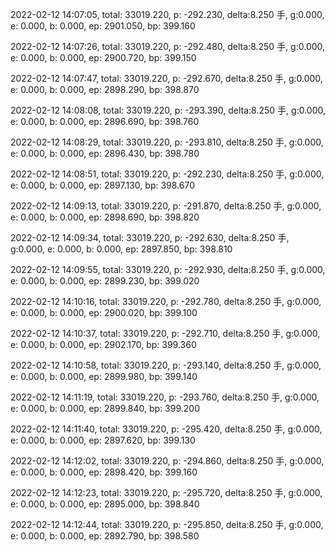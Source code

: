 2022-02-12 14:07:05, total: 33019.220, p: -292.230, delta:8.250 手, g:0.000, e: 0.000, b: 0.000, ep: 2901.050, bp: 399.160

2022-02-12 14:07:26, total: 33019.220, p: -292.480, delta:8.250 手, g:0.000, e: 0.000, b: 0.000, ep: 2900.720, bp: 399.150

2022-02-12 14:07:47, total: 33019.220, p: -292.670, delta:8.250 手, g:0.000, e: 0.000, b: 0.000, ep: 2898.290, bp: 398.870

2022-02-12 14:08:08, total: 33019.220, p: -293.390, delta:8.250 手, g:0.000, e: 0.000, b: 0.000, ep: 2896.690, bp: 398.760

2022-02-12 14:08:29, total: 33019.220, p: -293.810, delta:8.250 手, g:0.000, e: 0.000, b: 0.000, ep: 2896.430, bp: 398.780

2022-02-12 14:08:51, total: 33019.220, p: -292.230, delta:8.250 手, g:0.000, e: 0.000, b: 0.000, ep: 2897.130, bp: 398.670

2022-02-12 14:09:13, total: 33019.220, p: -291.870, delta:8.250 手, g:0.000, e: 0.000, b: 0.000, ep: 2898.690, bp: 398.820

2022-02-12 14:09:34, total: 33019.220, p: -292.630, delta:8.250 手, g:0.000, e: 0.000, b: 0.000, ep: 2897.850, bp: 398.810

2022-02-12 14:09:55, total: 33019.220, p: -292.930, delta:8.250 手, g:0.000, e: 0.000, b: 0.000, ep: 2899.230, bp: 399.020

2022-02-12 14:10:16, total: 33019.220, p: -292.780, delta:8.250 手, g:0.000, e: 0.000, b: 0.000, ep: 2900.020, bp: 399.100

2022-02-12 14:10:37, total: 33019.220, p: -292.710, delta:8.250 手, g:0.000, e: 0.000, b: 0.000, ep: 2902.170, bp: 399.360

2022-02-12 14:10:58, total: 33019.220, p: -293.140, delta:8.250 手, g:0.000, e: 0.000, b: 0.000, ep: 2899.980, bp: 399.140

2022-02-12 14:11:19, total: 33019.220, p: -293.760, delta:8.250 手, g:0.000, e: 0.000, b: 0.000, ep: 2899.840, bp: 399.200

2022-02-12 14:11:40, total: 33019.220, p: -295.420, delta:8.250 手, g:0.000, e: 0.000, b: 0.000, ep: 2897.620, bp: 399.130

2022-02-12 14:12:02, total: 33019.220, p: -294.860, delta:8.250 手, g:0.000, e: 0.000, b: 0.000, ep: 2898.420, bp: 399.160

2022-02-12 14:12:23, total: 33019.220, p: -295.720, delta:8.250 手, g:0.000, e: 0.000, b: 0.000, ep: 2895.000, bp: 398.840

2022-02-12 14:12:44, total: 33019.220, p: -295.850, delta:8.250 手, g:0.000, e: 0.000, b: 0.000, ep: 2892.790, bp: 398.580